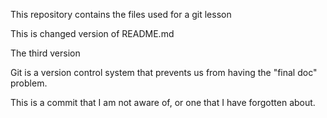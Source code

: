 This repository contains the files used for a git lesson

This is changed version of README.md

The third version

Git is a version control system that prevents us from having the "final doc" problem.

This is a commit that I am not aware of, or one that I have forgotten about.